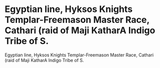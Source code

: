 # Egyptian line, Hyksos Knights Templar-Freemason Master Race, Cathari (raid of Maji KatharA Indigo Tribe of S.

Egyptian line, Hyksos Knights Templar-Freemason Master Race, Cathari (raid of Maji KatharA Indigo Tribe of S.